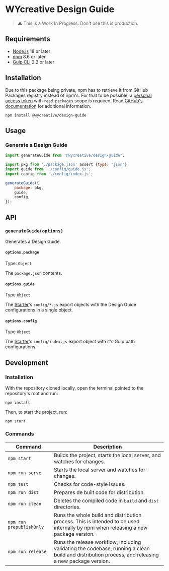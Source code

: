 # WYcreative Design Guide

> ⚠️ This is a Work In Progress. Don't use this is production.

## Requirements

- [Node.js](https://nodejs.org/en/) 18 or later
- [npm](https://www.npmjs.com/) 8.6 or later
- [Gulp CLI](https://gulpjs.com/) 2.2 or later

## Installation

Due to this package being private, npm has to retrieve it from GitHub Packages registry instead of npm's.
For that to be possible, a [personal access token](https://github.com/settings/tokens) with `read:packages` scope is required. Read [GitHub's documentation](https://docs.github.com/en/packages/working-with-a-github-packages-registry/working-with-the-npm-registry#authenticating-with-a-personal-access-token) for additional information.

``` shell
npm install @wycreative/design-guide
```

## Usage

### Generate a Design Guide

``` js
import generateGuide from '@wycreative/design-guide';

import pkg from './package.json' assert {type: 'json'};
import guide from './config/guide.js';
import config from './config/index.js';

generateGuide({
	package: pkg,
	guide,
	config,
});
```

## API

### `generateGuide(options)`

Generates a Design Guide.

#### `options.package`

Type: `Object`

The `package.json` contents.

#### `options.guide`

Type `Object`

The [Starter](https://github.com/@WYcreative/starter)'s `config/*.js` export objects with the Design Guide configurations in a single object.

#### `options.config`

Type `Object`

The [Starter](https://github.com/@WYcreative/starter)'s `config/index.js` export object with it's Gulp path configurations.

## Development

### Installation

With the repository cloned locally, open the terminal pointed to the repository's root and run:

``` shell
npm install
```

Then, to start the project, run:

``` shell
npm start
```

### Commands

Command | Description
---|---
`npm start` | Builds the project, starts the local server, and watches for changes.
`npm run serve` | Starts the local server and watches for changes.
`npm test` | Checks for code-style issues.
`npm run dist` | Prepares de built code for distribution.
`npm run clean` | Deletes the compiled code in `build` and `dist` directories.
`npm run prepublishOnly` | Runs the whole build and distribution process. This is intended to be used internally by npm when releasing a new package version.
`npm run release` | Runs the release workflow, including validating the codebase, running a clean build and distribution process, and releasing a new package version.

